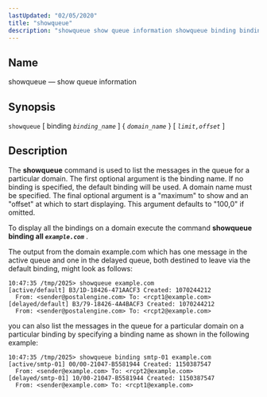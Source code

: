 ```yaml
---
lastUpdated: "02/05/2020"
title: "showqueue"
description: "showqueue show queue information showqueue binding binding name domain name limit offset The showqueue command is used to list the messages in the queue for a particular domain The first optional argument is the binding name If no binding is specified the default binding will be used A domain name..."
---
```


<a name="console_commands.showqueue"></a> 
## Name

showqueue — show queue information

## Synopsis

`showqueue` [ binding *`binding_name`* ] { *`domain_name`* } [ *`limit,offset`* ]

<a name="idp11424368"></a> 
## Description

The **showqueue** command is used to list the messages in the queue for a particular domain. The first optional argument is the binding name. If no binding is specified, the default binding will be used. A domain name must be specified. The final optional argument is a "maximum" to show and an "offset" at which to start displaying. This argument defaults to "100,0" if omitted.

To display all the bindings on a domain execute the command **showqueue binding all *`example.com`***                             .

The output from the domain example.com which has one message in the active queue and one in the delayed queue, both destined to leave via the default binding, might look as follows:

```
10:47:35 /tmp/2025> showqueue example.com
[active/default] B3/1D-18426-471AACF3 Created: 1070244212
  From: <sender@postalengine.com> To: <rcpt1@example.com>
[delayed/default] B3/79-18426-4A4BACF3 Created: 1070244212
  From: <sender@postalengine.com> To: <rcpt2@example.com>
```

you can also list the messages in the queue for a particular domain on a particular binding by specifying a binding name as shown in the following example:

```
10:47:35 /tmp/2025> showqueue binding smtp-01 example.com
[active/smtp-01] 00/00-21047-B5581944 Created: 1150387547
  From: <sender@example.com> To: <rcpt2@example.com>
[delayed/smtp-01] 10/00-21047-B5581944 Created: 1150387547
  From: <sender@example.com> To: <rcpt1@example.com>
```